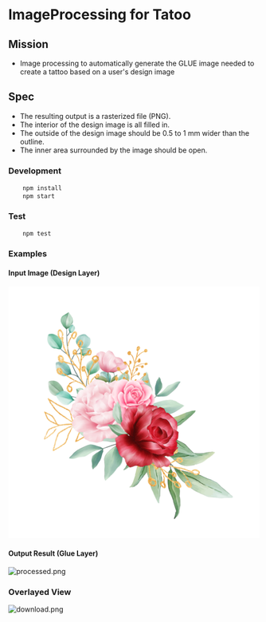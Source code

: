 # ImageProcessing for Tatoo

## Mission
- Image processing to automatically generate the GLUE image needed to create a tattoo based on a user's design image

## Spec
- The resulting output is a rasterized file (PNG).
- The interior of the design image is all filled in.
- The outside of the design image should be 0.5 to 1 mm wider than the outline.
- The inner area surrounded by the image should be open.

### Development
```
    npm install
    npm start
```

### Test
```
    npm test
```

### Examples

#### Input Image (Design Layer)
![flower_1024.png](src%2Fassets%2Fflower_1024.png)

#### Output Result (Glue Layer)
![processed.png](..%2F..%2F..%2FDownloads%2Fprocessed.png)

### Overlayed View
![download.png](..%2F..%2F..%2FDownloads%2Fdownload.png)